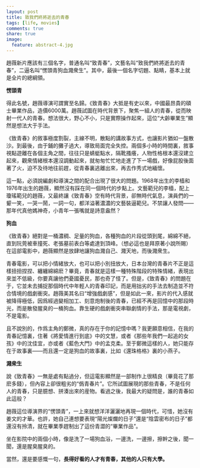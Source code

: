 ```yaml
---
layout: post
title: 致我們終將逝去的青春
tags: [life, movies]
comments: true
share: true
image:
  feature: abstract-4.jpg
---
```


趙薇新片應該有三個名字，普通名叫“致青春”，文藝名叫“致我們終將逝去的青春”，二逼名叫“愣頭青狗血濺衆生”。其中，最後一個名字切題、點睛，基本上就是全片的總綱領。

**愣頭青**

得此名號，趙薇導演可謂實至名歸。《致青春》大抵是有史以來，中國最昂貴的碩士畢業作品，造價6000萬。趙薇試圖在時代背景下，聚焦一組人的青春，從而映射一代人的青春。想法很大，野心不小，只是實際操作起來，這位“大齡畢業生”顯然是想法大于手法。

《致青春》的敘事極度割裂，主線不明，散點的講故事方式，也讓影片猶如一盤散沙。到最後，由于鋪的攤子過大，導致局面完全失控。兩個多小時的時間裏，敘事視點遊離在各個主角之間，往往只是蜻蜓點水，隔靴搔癢，人物性格根本還沒建立起來，觀衆情緒根本還沒調動起來，就匆匆忙忙地走進了下一場戲，好像屁股後面著了火，迫不及待地往前趕，從青春裏逃離出來，再去作秀式地緬懷。

這一點，必須說編劇和導演之間的配合出現了很大的問題。1968年出生的李樯和1976年出生的趙薇，顯然沒有踩在同一個時代的步點上。文藝範兒的李樯，配上瓊瑤範兒的趙薇，又最終讓《致青春》空有時代背景，卻無時代氣息，演員們的一颦一笑，一哭一鬧，一詞一句，都洋溢著濃濃的文藝裝逼範兒。不禁讓人發問——那年代真他媽神奇，小青年一張嘴就是詩意盎然？

**狗血**

《致青春》絕對是一桶濃稠、足量的狗血，各種狗血的片段從頭到尾，綿綿不絕，直到阮莞被車撞死、老張墓前表白等處達到頂峰。（想必這也是拜原著小說所賜）在這部電影中，趙薇顯然是放肆地讓狗血濺自己、濺天地，而後濺衆生。

青春電影，可以把小情緒放大，也可以把小別扭放大，日本台灣的青春片不正是這樣扭扭捏捏、纏纏綿綿麽？畢竟，青春就是這樣一種特殊階段的特殊情緒，表現出來並不低級，你要真讓他們憂國憂民，那也奇了怪了。但是，《致青春》的問題在于，它並未去捕捉那個時代中年輕人的青春印記，而是用拙劣的手法去制造並不符合情境的戲劇衝突。趙薇美其名曰“增強戲劇感”，但是如此一來，影片的代入感就被降得極低，因爲經過變相加工、刻意炮制後的青春，已經不再是回憶中的那段時光，而是散發腥臭的一桶狗血。靠生硬的戲劇衝突串聯劇情的手法，那是電視劇，不是電影。

且不說別的，作爲主角的鄭微，真的存在于你的記憶中嗎？我更願意相信，在我的青春記憶裏，住著《將愛情進行到底》中的文慧，或者《那些年我們一起追的女孩》中的沈佳宜，亦或者《藍色大門》中的孟克柔。至于鄭微這樣的人，她只能存在于故事裏——而且還一定是狗血的故事裏，比如《還珠格格》裏的小燕子。

**濺衆生**

說《致青春》一無是處有點過分，但這電影顯然是一部制作上很精良（畢竟花了那麽多錢），但內容上卻很粗劣的“僞青春片”。它所試圖展現的那些青春，不是任何人的青春，只是臆想、拼湊出來的産物。看過之後，我最大的疑問是，誰的青春如此這般？

趙薇這位導演界的“愣頭青”，一上來就想洋洋灑灑地再現一個時代，可惜，她沒有姜文的才華。也許，她自己連想要表現“陽光燦爛的日子”還是“陰雲密布的日子”都還沒有拎清，就在畢業季趕制出了這份青澀的“畢業作品”。

坐在影院中的兩個小時，像是洗了一場狗血浴，一邊洗，一邊擦，擦幹之後，聞一聞，還是腥臭腥臭的。

當然，還是要感慨一句，**長得好看的人才有青春，其他的人只有大學。**
